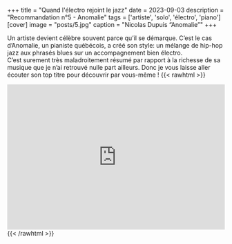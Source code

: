 +++
title = "Quand l'électro rejoint le jazz"
date = 2023-09-03
description = "Recommandation n°5 - Anomalie"
tags = ['artiste', 'solo', 'électro', 'piano']
[cover]
image = "posts/5.jpg"
caption = "Nicolas Dupuis “Anomalie”"
+++

Un artiste devient célèbre souvent parce qu’il se démarque. C’est le cas d’Anomalie, un pianiste québécois, a créé son
style: un mélange de hip-hop jazz aux phrasés blues sur un accompagnement bien électro.  
C’est surement très
maladroitement résumé par rapport à la richesse de sa musique que je n’ai retrouvé nulle part ailleurs. Donc je vous
laisse aller écouter son top titre pour découvrir par vous-même !
{{< rawhtml >}}
<div style="max-width:100%;"><div style="position:relative;padding-bottom:calc(56.25% + 52px);height: 0;"><iframe style="position:absolute;top:0;left:0;" width="100%" height="100%" src="https://odesli.co/embed/?url=https%3A%2F%2Fartist.link%2Fanomaliebeats&theme=light" frameborder="0" allowfullscreen sandbox="allow-same-origin allow-scripts allow-presentation allow-popups allow-popups-to-escape-sandbox" allow="clipboard-read; clipboard-write"></iframe></div></div>
{{< /rawhtml >}}